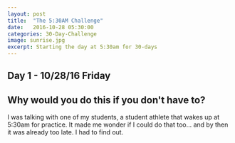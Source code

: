 ```yaml
---
layout: post
title:  "The 5:30AM Challenge"
date:   2016-10-28 05:30:00
categories: 30-Day-Challenge
image: sunrise.jpg
excerpt: Starting the day at 5:30am for 30-days
---
```


## Day 1 - 10/28/16 Friday


## Why would you do this if you don't have to?
I was talking with one of my students, a student athlete that wakes up at 5:30am for practice. It made me wonder if I could do that too... and by then it was already too late. I had to find out.
